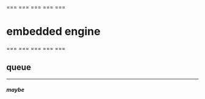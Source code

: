 === === === === ===
# embedded engine #
=== === === === ===

## queue ##



---

##### maybe #####



